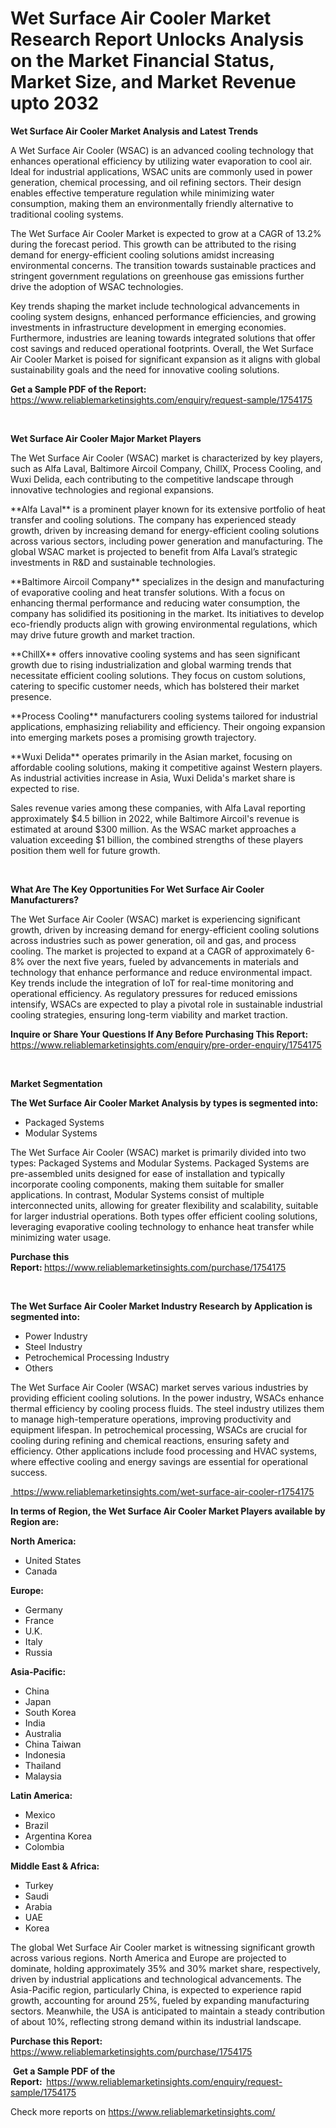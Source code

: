 <p><h1>Wet Surface Air Cooler Market Research Report Unlocks Analysis on the Market Financial Status, Market Size, and Market Revenue upto 2032</h1></p><p><strong>Wet Surface Air Cooler Market Analysis and Latest Trends</strong></p>
<p><p>A Wet Surface Air Cooler (WSAC) is an advanced cooling technology that enhances operational efficiency by utilizing water evaporation to cool air. Ideal for industrial applications, WSAC units are commonly used in power generation, chemical processing, and oil refining sectors. Their design enables effective temperature regulation while minimizing water consumption, making them an environmentally friendly alternative to traditional cooling systems.</p><p>The Wet Surface Air Cooler Market is expected to grow at a CAGR of 13.2% during the forecast period. This growth can be attributed to the rising demand for energy-efficient cooling solutions amidst increasing environmental concerns. The transition towards sustainable practices and stringent government regulations on greenhouse gas emissions further drive the adoption of WSAC technologies. </p><p>Key trends shaping the market include technological advancements in cooling system designs, enhanced performance efficiencies, and growing investments in infrastructure development in emerging economies. Furthermore, industries are leaning towards integrated solutions that offer cost savings and reduced operational footprints. Overall, the Wet Surface Air Cooler Market is poised for significant expansion as it aligns with global sustainability goals and the need for innovative cooling solutions.</p></p>
<p><strong>Get a Sample PDF of the Report:&nbsp;</strong> <a href="https://www.reliablemarketinsights.com/enquiry/request-sample/1754175?utm_campaign=1937&utm_medium=2&utm_source=Github&utm_content=ia&utm_term=10042025&utm_id=wet-surface-air-cooler">https://www.reliablemarketinsights.com/enquiry/request-sample/1754175</a></p>
<p>&nbsp;</p>
<p><strong>Wet Surface Air Cooler Major Market Players</strong></p>
<p><p>The Wet Surface Air Cooler (WSAC) market is characterized by key players, such as Alfa Laval, Baltimore Aircoil Company, ChillX, Process Cooling, and Wuxi Delida, each contributing to the competitive landscape through innovative technologies and regional expansions.</p><p>**Alfa Laval** is a prominent player known for its extensive portfolio of heat transfer and cooling solutions. The company has experienced steady growth, driven by increasing demand for energy-efficient cooling solutions across various sectors, including power generation and manufacturing. The global WSAC market is projected to benefit from Alfa Laval’s strategic investments in R&D and sustainable technologies.</p><p>**Baltimore Aircoil Company** specializes in the design and manufacturing of evaporative cooling and heat transfer solutions. With a focus on enhancing thermal performance and reducing water consumption, the company has solidified its positioning in the market. Its initiatives to develop eco-friendly products align with growing environmental regulations, which may drive future growth and market traction.</p><p>**ChillX** offers innovative cooling systems and has seen significant growth due to rising industrialization and global warming trends that necessitate efficient cooling solutions. They focus on custom solutions, catering to specific customer needs, which has bolstered their market presence.</p><p>**Process Cooling** manufacturers cooling systems tailored for industrial applications, emphasizing reliability and efficiency. Their ongoing expansion into emerging markets poses a promising growth trajectory.</p><p>**Wuxi Delida** operates primarily in the Asian market, focusing on affordable cooling solutions, making it competitive against Western players. As industrial activities increase in Asia, Wuxi Delida's market share is expected to rise.</p><p>Sales revenue varies among these companies, with Alfa Laval reporting approximately $4.5 billion in 2022, while Baltimore Aircoil's revenue is estimated at around $300 million. As the WSAC market approaches a valuation exceeding $1 billion, the combined strengths of these players position them well for future growth.</p></p>
<p>&nbsp;</p>
<p><strong>What Are The Key Opportunities For Wet Surface Air Cooler Manufacturers?</strong></p>
<p><p>The Wet Surface Air Cooler (WSAC) market is experiencing significant growth, driven by increasing demand for energy-efficient cooling solutions across industries such as power generation, oil and gas, and process cooling. The market is projected to expand at a CAGR of approximately 6-8% over the next five years, fueled by advancements in materials and technology that enhance performance and reduce environmental impact. Key trends include the integration of IoT for real-time monitoring and operational efficiency. As regulatory pressures for reduced emissions intensify, WSACs are expected to play a pivotal role in sustainable industrial cooling strategies, ensuring long-term viability and market traction.</p></p>
<p><strong>Inquire or Share Your Questions If Any Before Purchasing This Report:</strong> <a href="https://www.reliablemarketinsights.com/enquiry/pre-order-enquiry/1754175?utm_campaign=1937&utm_medium=2&utm_source=Github&utm_content=ia&utm_term=10042025&utm_id=wet-surface-air-cooler">https://www.reliablemarketinsights.com/enquiry/pre-order-enquiry/1754175</a></p>
<p>&nbsp;</p>
<p><strong>Market Segmentation</strong></p>
<p><strong>The Wet Surface Air Cooler Market Analysis by types is segmented into:</strong></p>
<p><ul><li>Packaged Systems</li><li>Modular Systems</li></ul></p>
<p><p>The Wet Surface Air Cooler (WSAC) market is primarily divided into two types: Packaged Systems and Modular Systems. Packaged Systems are pre-assembled units designed for ease of installation and typically incorporate cooling components, making them suitable for smaller applications. In contrast, Modular Systems consist of multiple interconnected units, allowing for greater flexibility and scalability, suitable for larger industrial operations. Both types offer efficient cooling solutions, leveraging evaporative cooling technology to enhance heat transfer while minimizing water usage.</p></p>
<p><strong>Purchase this Report:&nbsp;</strong><a href="https://www.reliablemarketinsights.com/purchase/1754175?utm_campaign=1937&utm_medium=2&utm_source=Github&utm_content=ia&utm_term=10042025&utm_id=wet-surface-air-cooler">https://www.reliablemarketinsights.com/purchase/1754175</a></p>
<p>&nbsp;</p>
<p><strong>The Wet Surface Air Cooler Market Industry Research by Application is segmented into:</strong></p>
<p><ul><li>Power Industry</li><li>Steel Industry</li><li>Petrochemical Processing Industry</li><li>Others</li></ul></p>
<p><p>The Wet Surface Air Cooler (WSAC) market serves various industries by providing efficient cooling solutions. In the power industry, WSACs enhance thermal efficiency by cooling process fluids. The steel industry utilizes them to manage high-temperature operations, improving productivity and equipment lifespan. In petrochemical processing, WSACs are crucial for cooling during refining and chemical reactions, ensuring safety and efficiency. Other applications include food processing and HVAC systems, where effective cooling and energy savings are essential for operational success.</p></p>
<p><a href="https://www.reliablemarketinsights.com/wet-surface-air-cooler-r1754175?utm_campaign=1937&utm_medium=2&utm_source=Github&utm_content=ia&utm_term=10042025&utm_id=wet-surface-air-cooler">&nbsp;https://www.reliablemarketinsights.com/wet-surface-air-cooler-r1754175</a></p>
<p><strong>In terms of Region, the Wet Surface Air Cooler Market Players available by Region are:</strong></p>
<p>
    <p> <strong> North America: </strong>
        <ul>
            <li>United States</li>
            <li>Canada</li>
        </ul>
        </p> 
    <p> <strong> Europe: </strong>
        <ul>
            <li>Germany</li>
            <li>France</li>
            <li>U.K.</li>
            <li>Italy</li>
            <li>Russia</li>
        </ul>
        </p> 
    <p> <strong> Asia-Pacific: </strong>
        <ul>
            <li>China</li>
            <li>Japan</li>
            <li>South Korea</li>
            <li>India</li>
            <li>Australia</li>
            <li>China Taiwan</li>
            <li>Indonesia</li>
            <li>Thailand</li>
            <li>Malaysia</li>
        </ul>
        </p> 
    <p> <strong> Latin America: </strong>
        <ul>
            <li>Mexico</li>
            <li>Brazil</li>
            <li>Argentina Korea</li>
            <li>Colombia</li>
        </ul>
        </p> 
    <p> <strong> Middle East & Africa: </strong>
        <ul>
            <li>Turkey</li>
            <li>Saudi</li>
            <li>Arabia</li>
            <li>UAE</li>
            <li>Korea</li>
        </ul>
    </p>
    </p>
<p><p>The global Wet Surface Air Cooler market is witnessing significant growth across various regions. North America and Europe are projected to dominate, holding approximately 35% and 30% market share, respectively, driven by industrial applications and technological advancements. The Asia-Pacific region, particularly China, is expected to experience rapid growth, accounting for around 25%, fueled by expanding manufacturing sectors. Meanwhile, the USA is anticipated to maintain a steady contribution of about 10%, reflecting strong demand within its industrial landscape.</p></p>
<p><strong>Purchase this Report: </strong><a href="https://www.reliablemarketinsights.com/purchase/1754175?utm_campaign=1937&utm_medium=2&utm_source=Github&utm_content=ia&utm_term=10042025&utm_id=wet-surface-air-cooler">https://www.reliablemarketinsights.com/purchase/1754175</a></p>
<p>&nbsp;<strong>Get a Sample PDF of the Report:&nbsp;&nbsp;</strong><a href="https://www.reliablemarketinsights.com/enquiry/request-sample/1754175?utm_campaign=1937&utm_medium=2&utm_source=Github&utm_content=ia&utm_term=10042025&utm_id=wet-surface-air-cooler">https://www.reliablemarketinsights.com/enquiry/request-sample/1754175</a></p>
<p><strong></strong></p>
<p>Check more reports on <a href="https://www.reliablemarketinsights.com/?utm_campaign=1937&utm_medium=2&utm_source=Github&utm_content=ia&utm_term=10042025&utm_id=wet-surface-air-cooler">https://www.reliablemarketinsights.com/</a></p>